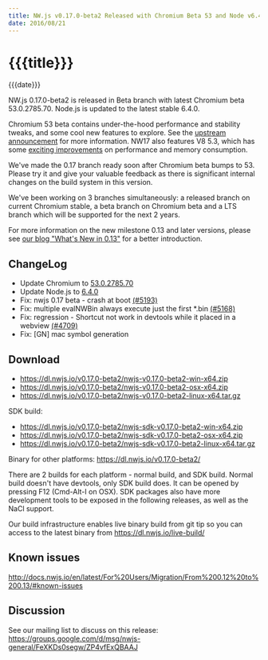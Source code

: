 ```yaml
---
title: NW.js v0.17.0-beta2 Released with Chromium Beta 53 and Node v6.4.0
date: 2016/08/21
---
```

# {{{title}}}
{{{date}}}

NW.js 0.17.0-beta2 is released in Beta branch with latest Chromium beta 53.0.2785.70. Node.js is updated to the latest stable 6.4.0.

Chromium 53 beta contains under-the-hood performance and stability tweaks, and some cool new features to explore. See the [upstream announcement](http://blog.chromium.org/2016/08/chrome-53-beta-shadow-dom.html) for more information. NW17 also features V8 5.3, which has some [exciting improvements](http://v8project.blogspot.com/2016/07/v8-release-53.html) on performance and memory consumption.

We've made the 0.17 branch ready soon after Chromium beta bumps to 53. Please try it and give your valuable feedback as there is significant internal changes on the build system in this version.

We've been working on 3 branches simultaneously: a released branch on current Chromium stable, a beta branch on Chromium beta and a LTS branch which will be supported for the next 2 years.

For more information on the new milestone 0.13 and later versions, please see [our blog "What's New in 0.13"](/blog/whats-new-in-0.13) for a better introduction.

## ChangeLog

- Update Chromium to [53.0.2785.70](http://blog.chromium.org/2016/08/chrome-53-beta-shadow-dom.html)
- Update Node.js to [6.4.0](https://nodejs.org/en/blog/release/v6.4.0/)
- Fix: nwjs 0.17 beta - crash at boot [(#5193)](https://github.com/nwjs/nw.js/issues/5193)
- Fix: multiple evalNWBin always execute just the first *.bin [(#5168)](https://github.com/nwjs/nw.js/issues/5168)
- Fix: regression - Shortcut not work in devtools while it placed in a webview [(#4709)](https://github.com/nwjs/nw.js/issues/4709)
- Fix: [GN] mac symbol generation

## Download 

* https://dl.nwjs.io/v0.17.0-beta2/nwjs-v0.17.0-beta2-win-x64.zip 
* https://dl.nwjs.io/v0.17.0-beta2/nwjs-v0.17.0-beta2-osx-x64.zip 
* https://dl.nwjs.io/v0.17.0-beta2/nwjs-v0.17.0-beta2-linux-x64.tar.gz 

SDK build: 
* https://dl.nwjs.io/v0.17.0-beta2/nwjs-sdk-v0.17.0-beta2-win-x64.zip 
* https://dl.nwjs.io/v0.17.0-beta2/nwjs-sdk-v0.17.0-beta2-osx-x64.zip 
* https://dl.nwjs.io/v0.17.0-beta2/nwjs-sdk-v0.17.0-beta2-linux-x64.tar.gz 

Binary for other platforms: https://dl.nwjs.io/v0.17.0-beta2/ 

There are 2 builds for each platform - normal build, and SDK build. Normal build doesn't have devtools, only SDK build does. lt can be opened by pressing F12 (Cmd-Alt-I on OSX). SDK packages also have more development tools to be exposed in the following releases, as well as the NaCl support.

Our build infrastructure enables live binary build from git tip so you can access to the latest binary from https://dl.nwjs.io/live-build/ 

## Known issues 
 
http://docs.nwjs.io/en/latest/For%20Users/Migration/From%200.12%20to%200.13/#known-issues

## Discussion

See our mailing list to discuss on this release: https://groups.google.com/d/msg/nwjs-general/FeXKDs0segw/ZP4vfExQBAAJ
